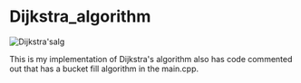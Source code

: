 # Dijkstra_algorithm
![Dijkstra'salg](https://github.com/NedasR/Dijkstra_algorithm/assets/129998724/fd505a1c-afa5-47c7-aadc-6cc8e0aa2a37)

This is my implementation of Dijkstra's algorithm also has code commented out that has a bucket fill algorithm in the main.cpp.
